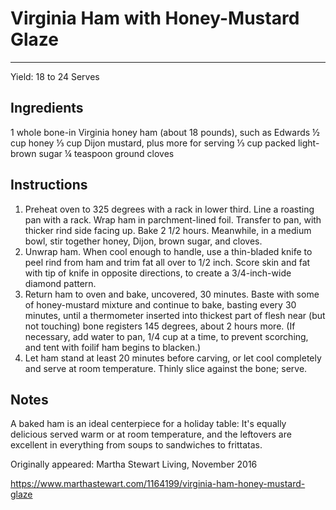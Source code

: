 # Virginia Ham with Honey-Mustard Glaze
---
Yield: 18 to 24 Serves

## Ingredients
1 whole bone-in Virginia honey ham (about 18 pounds), such as Edwards
½ cup honey
⅓ cup Dijon mustard, plus more for serving
⅓ cup packed light-brown sugar
¼ teaspoon ground cloves

## Instructions
1. Preheat oven to 325 degrees with a rack in lower third. Line a roasting pan with a rack. Wrap ham in parchment-lined foil. Transfer to pan, with thicker rind side facing up. Bake 2 1/2 hours. Meanwhile, in a medium bowl, stir together honey, Dijon, brown sugar, and cloves.
2. Unwrap ham. When cool enough to handle, use a thin-bladed knife to peel rind from ham and trim fat all over to 1/2 inch. Score skin and fat with tip of knife in opposite directions, to create a 3/4-inch-wide diamond pattern.
3. Return ham to oven and bake, uncovered, 30 minutes. Baste with some of honey-mustard mixture and continue to bake, basting every 30 minutes, until a thermometer inserted into thickest part of flesh near (but not touching) bone registers 145 degrees, about 2 hours more. (If necessary, add water to pan, 1/4 cup at a time, to prevent scorching, and tent with foilif ham begins to blacken.)
4. Let ham stand at least 20 minutes before carving, or let cool completely and serve at room temperature. Thinly slice against the bone; serve.

## Notes

A baked ham is an ideal centerpiece for a holiday table: It's equally delicious served warm or at room temperature, and the leftovers are excellent in everything from soups to sandwiches to frittatas.

Originally appeared: Martha Stewart Living, November 2016

https://www.marthastewart.com/1164199/virginia-ham-honey-mustard-glaze